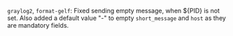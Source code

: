 `graylog2`, `format-gelf`: Fixed sending empty message, when ${PID} is not set.
Also added a default value "-" to empty `short_message` and `host` as they are mandatory fields.
